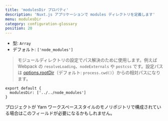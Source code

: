 ```yaml
---
title: 'modulesDir プロパティ'
description: 'Nuxt.js アプリケーションで modules ディレクトリを定義します'
menu: modulesDir
category: configuration-glossary
position: 20
---
```


- 型: `Array`
- デフォルト: `['node_modules']`

> モジュールディレクトリの設定でパス解決のために使用します。例えば Webpack の `resolveLoading`、`nodeExternals` や `postcss` です。設定パスは [options.rootDir](/guides/configuration-glossary/configuration-rootdir)（デフォルト: `process.cwd()`）からの相対パスになります。

```js{}[nuxt.config.js]
export default {
  modulesDir: ['../../node_modules']
}
```

プロジェクトが Yarn ワークスペーススタイルのモノリポジトリで構成されている場合はこのフィールドが必要になるかもしれません。

